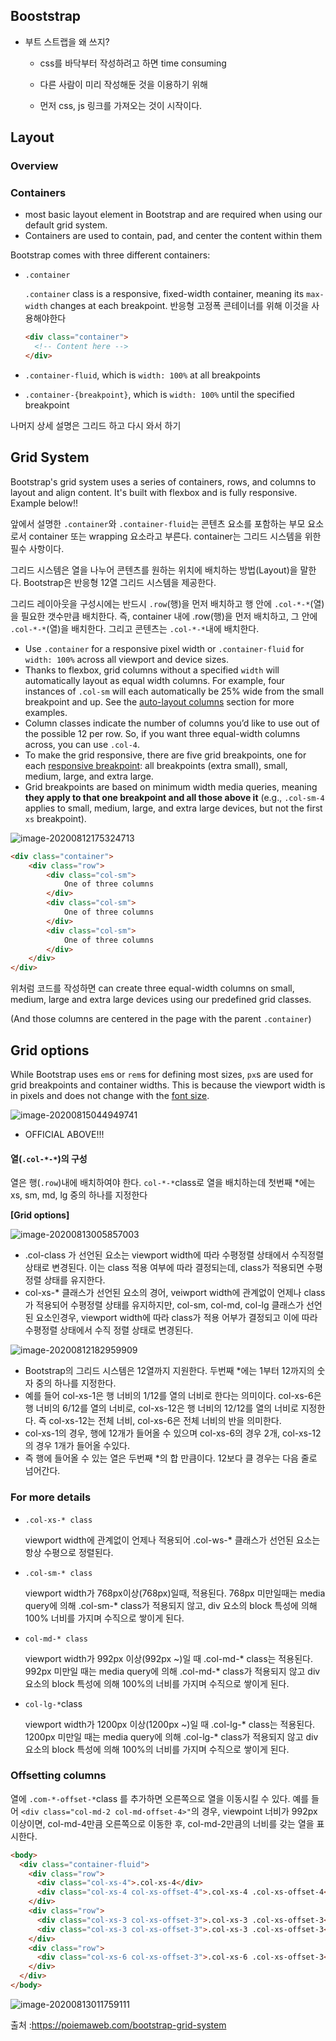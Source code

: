 ## Booststrap

- 부트 스트랩을 왜 쓰지?

  - css를 바닥부터 작성하려고 하면 time consuming
  - 다른 사람이 미리 작성해둔 것을 이용하기 위해

  - 먼저 css, js 링크를 가져오는 것이 시작이다.



## Layout

### Overview

### Containers

- most basic layout element in Bootstrap and are required when using our default grid system. 
- Containers are used to contain, pad, and center the content within them



Bootstrap comes with three different containers:

- `.container`

   `.container` class is a responsive, fixed-width container, meaning its `max-width` changes at each breakpoint. 반응형 고정폭 콘테이너를 위해 이것을 사용해야한다 

  ```html
  <div class="container">
    <!-- Content here -->
  </div>
  ```

  

- `.container-fluid`, which is `width: 100%` at all breakpoints

- `.container-{breakpoint}`, which is `width: 100%` until the specified breakpoint



나머지 상세 설명은 그리드 하고 다시 와서 하기





## Grid System

Bootstrap's grid system uses a series of containers, rows, and columns to layout and align content. It's built with flexbox and is fully responsive. Example below!!

앞에서 설명한 `.container`와 `.container-fluid`는 콘텐츠 요소를 포함하는 부모 요소로서 container 또는 wrapping 요소라고 부른다. container는 그리드 시스템을 위한 필수 사항이다.

그리드 시스템은 열을 나누어 콘텐츠를 원하는 위치에 배치하는 방법(Layout)을 말한다. Bootstrap은 반응형 12열 그리드 시스템을 제공한다.

그리드 레이아웃을 구성시에는 반드시 `.row`(행)을 먼저 배치하고 행 안에 `.col-*-*`(열) 을 필요한 갯수만큼 배치한다. 즉, container 내에 .row(행)을 먼저 배치하고, 그 안에 `.col-*-*`(열)을 배치한다. 그리고 콘텐츠는 `.col-*-*`내에 배치한다.

- Use `.container` for a responsive pixel width or `.container-fluid` for `width: 100%` across all viewport and device sizes.
- Thanks to flexbox, grid columns without a specified `width` will automatically layout as equal width columns. For example, four instances of `.col-sm` will each automatically be 25% wide from the small breakpoint and up. See the [auto-layout columns](https://getbootstrap.com/docs/4.5/layout/grid/#auto-layout-columns) section for more examples.
- Column classes indicate the number of columns you’d like to use out of the possible 12 per row. So, if you want three equal-width columns across, you can use `.col-4`.
- To make the grid responsive, there are five grid breakpoints, one for each [responsive breakpoint](https://getbootstrap.com/docs/4.5/layout/overview/#responsive-breakpoints): all breakpoints (extra small), small, medium, large, and extra large.
- Grid breakpoints are based on minimum width media queries, meaning **they apply to that one breakpoint and all those above it** (e.g., `.col-sm-4` applies to small, medium, large, and extra large devices, but not the first `xs` breakpoint).

![]()![image-20200812175324713](0812.assets/image-20200812175324713.png)

```html
<div class="container">
    <div class="row">
        <div class="col-sm">
            One of three columns
        </div>
        <div class="col-sm">
            One of three columns
        </div>
        <div class="col-sm">
            One of three columns
        </div>
    </div>
</div>
```

위처럼 코드를 작성하면 can create three equal-width columns on small, medium, large and extra large devices using our predefined grid classes. 

(And those columns are centered in the page with the parent `.container`)



## Grid options

While Bootstrap uses `em`s or `rem`s for defining most sizes, `px`s are used for grid breakpoints and container widths. This is because the viewport width is in pixels and does not change with the [font size](https://drafts.csswg.org/mediaqueries-3/#units).

![image-20200815044949741](C:\Users\kimch\AppData\Roaming\Typora\typora-user-images\image-20200815044949741.png) 



- OFFICIAL ABOVE!!!

#### 열(`.col-*-*`)의 구성

열은 행(`.row`)내에 배치하여야 한다. `col-*-*`class로 열을 배치하는데 첫번째 *에는 xs, sm, md, lg 중의 하나를 지정한다

**[Grid options]**

![]()![image-20200813005857003](0812.assets/image-20200813005857003.png)



- .col-class 가 선언된 요소는 viewport width에 따라 수평정렬 상태에서 수직정렬 상태로 변경된다. 이는 class 적용 여부에 따라 결정되는데, class가 적용되면 수평정렬 상태를 유지한다.
- col-xs-* 클래스가 선언된 요소의 경어, veiwport width에 관계없이 언제나 class가 적용되어 수평정렬 상태를 유지하지만, col-sm, col-md, col-lg 클래스가 선언된 요소인경우, viewport width에 따라 class가 적용 어부가 결정되고 이에 따라 수평정렬 상태에서 수직 정렬 상태로 변경된다. 

![]()![image-20200812182959909](0812.assets/image-20200812182959909.png)

- Bootstrap의 그리드 시스템은 12열까지 지원한다. 두번째 *에는 1부터 12까지의 숫자 중의 하나를 지정한다.
- 예를 들어 col-xs-1은 행 너비의 1/12를 열의 너비로 한다는 의미이다. col-xs-6은 행 너비의 6/12를 열의 너비로, col-xs-12은 행 너비의 12/12를 열의 너비로 지정한다. 즉 col-xs-12는 전체 너비, col-xs-6은 전체 너비의 반을 의미한다.
- col-xs-1의 경우, 행에 12개가 들어올 수 있으며 col-xs-6의 경우 2개, col-xs-12의 경우 1개가 들어올 수있다.
- 즉 행에 들어올 수 있는 열은 두번째 *의 합 만큼이다. 12보다 클 경우는 다음 줄로 넘어간다.



### For more details

- `.col-xs-* class`

  viewport width에 관계없이 언제나 적용되어 .col-ws-* 클래스가 선언된 요소는 항상 수평으로 정렬된다. 

- `.col-sm-* class`

  viewport width가 768px이상(768px)일때, 적용된다. 768px 미만일때는 media query에 의해 .col-sm-* class가 적용되지 않고, div 요소의 block 특성에 의해 100% 너비를 가지며 수직으로 쌓이게 된다. 
  
- `col-md-* class`

  viewport width가 992px 이상(992px ~)일 때 .col-md-* class는 적용된다. 992px 미만일 때는 media query에 의해 .col-md-* class가 적용되지 않고 div 요소의 block 특성에 의해 100%의 너비를 가지며 수직으로 쌓이게 된다.

- `col-lg-*`class

  viewport width가 1200px 이상(1200px ~)일 때 .col-lg-* class는 적용된다. 1200px 미만일 때는 media query에 의해 .col-lg-* class가 적용되지 않고 div 요소의 block 특성에 의해 100%의 너비를 가지며 수직으로 쌓이게 된다.

  

### Offsetting columns

열에 `.com-*-offset-*`class 를 추가하면 오른쪽으로 열을 이동시킬 수 있다. 예를 들어 `<div class="col-md-2 col-md-offset-4>"`의 경우, viewpoint 너비가 992px 이상이면, col-md-4만큼 오른쪽으로 이동한 후, col-md-2만큼의 너비를 갖는 열을 표시한다.

```html
<body>
  <div class="container-fluid">
    <div class="row">
      <div class="col-xs-4">.col-xs-4</div>
      <div class="col-xs-4 col-xs-offset-4">.col-xs-4 .col-xs-offset-4</div>
    </div>
    <div class="row">
      <div class="col-xs-3 col-xs-offset-3">.col-xs-3 .col-xs-offset-3</div>
      <div class="col-xs-3 col-xs-offset-3">.col-xs-3 .col-xs-offset-3</div>
    </div>
    <div class="row">
      <div class="col-xs-6 col-xs-offset-3">.col-xs-6 .col-xs-offset-3</div>
    </div>
  </div>
</body>
```

![]()![image-20200813011759111](0812.assets/image-20200813011759111.png)







출처 :https://poiemaweb.com/bootstrap-grid-system
